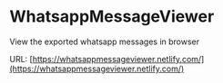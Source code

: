 # WhatsappMessageViewer
View the exported whatsapp messages in browser

URL: [https://whatsappmessageviewer.netlify.com/](https://whatsappmessageviewer.netlify.com/)